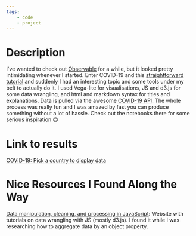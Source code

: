 ```yaml
---
tags:
    - code
    - project
---
```


# Description

I've wanted to check out [Observable](https://observablehq.com/) for a while, but it looked pretty intimidating whenever I started. Enter COVID-19 and this [straightforward tutorial](https://observablehq.com/@observablehq/tutorial?collection=@observablehq/tutorial) and suddenly I had an interesting topic and some tools under my belt to actually do it. I used Vega-lite for visualisations, JS and d3.js for some data wrangling, and html and markdown syntax for titles and explanations. Data is pulled via the awesome [COVID-19 API](https://covid19api.com). The whole process was really fun and I was amazed by fast you can produce something without a lot of hassle. Check out the notebooks there for some serious inspiration 😍

# Link to results

[COVID-19: Pick a country to display data](https://observablehq.com/@kristinamacekovic/covid-19-pick-a-country-to-display-data)

# Nice Resources I Found Along the Way

[Data manipulation, cleaning, and processing in JavaScript](http://learnjsdata.com):
Website with tutorials on data wrangling with JS (mostly d3.js). I found it while I was researching how to aggregate data by an object property.
